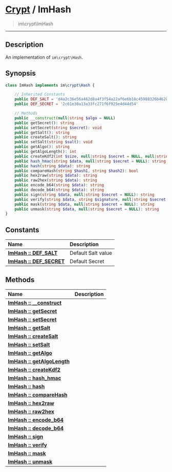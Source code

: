 # [Crypt](crypt.md) / ImHash
 > im\crypt\ImHash
____

## Description
An implementation of `im\crypt\Hash`.

## Synopsis
```php
class ImHash implements im\crypt\Hash {

    // Inherited Constants
    public DEF_SALT = 'd4a2c36e56a462d8a4f3f54a22af6e6b18c45988326b46285e499ffe786a24ee'
    public DEF_SECRET = '2c61e30a13a33fc271f6f925e4d44d54'

    // Methods
    public __construct(null|string $algo = NULL)
    public getSecret(): string
    public setSecret(string $secret): void
    public getSalt(): string
    public createSalt(): string
    public setSalt(string $salt): void
    public getAlgo(): string
    public getAlgoLength(): int
    public createKdf2(int $size, null|string $secret = NULL, null|string $salt = NULL): string
    public hash_hmac(string $data, null|string $secret = NULL): string
    public hash(string $data): string
    public compareHash(string $hash1, string $hash2): bool
    public hex2raw(string $data): string
    public raw2hex(string $data): string
    public encode_b64(string $data): string
    public decode_b64(string $data): string
    public sign(string $data, null|string $secret = NULL): string
    public verify(string $data, string $signature, null|string $secret = NULL): bool
    public mask(string $data, null|string $secret = NULL): string
    public unmask(string $data, null|string $secret = NULL): string
}
```

## Constants
| Name | Description |
| :--- | :---------- |
| [__ImHash&nbsp;::&nbsp;DEF\_SALT__](crypt-ImHash-prop_DEF_SALT.md) | Default Salt value |
| [__ImHash&nbsp;::&nbsp;DEF\_SECRET__](crypt-ImHash-prop_DEF_SECRET.md) | Default Secret |

## Methods
| Name | Description |
| :--- | :---------- |
| [__ImHash&nbsp;::&nbsp;\_\_construct__](crypt-ImHash-__construct.md) |  |
| [__ImHash&nbsp;::&nbsp;getSecret__](crypt-ImHash-getSecret.md) |  |
| [__ImHash&nbsp;::&nbsp;setSecret__](crypt-ImHash-setSecret.md) |  |
| [__ImHash&nbsp;::&nbsp;getSalt__](crypt-ImHash-getSalt.md) |  |
| [__ImHash&nbsp;::&nbsp;createSalt__](crypt-ImHash-createSalt.md) |  |
| [__ImHash&nbsp;::&nbsp;setSalt__](crypt-ImHash-setSalt.md) |  |
| [__ImHash&nbsp;::&nbsp;getAlgo__](crypt-ImHash-getAlgo.md) |  |
| [__ImHash&nbsp;::&nbsp;getAlgoLength__](crypt-ImHash-getAlgoLength.md) |  |
| [__ImHash&nbsp;::&nbsp;createKdf2__](crypt-ImHash-createKdf2.md) |  |
| [__ImHash&nbsp;::&nbsp;hash\_hmac__](crypt-ImHash-hash_hmac.md) |  |
| [__ImHash&nbsp;::&nbsp;hash__](crypt-ImHash-hash.md) |  |
| [__ImHash&nbsp;::&nbsp;compareHash__](crypt-ImHash-compareHash.md) |  |
| [__ImHash&nbsp;::&nbsp;hex2raw__](crypt-ImHash-hex2raw.md) |  |
| [__ImHash&nbsp;::&nbsp;raw2hex__](crypt-ImHash-raw2hex.md) |  |
| [__ImHash&nbsp;::&nbsp;encode\_b64__](crypt-ImHash-encode_b64.md) |  |
| [__ImHash&nbsp;::&nbsp;decode\_b64__](crypt-ImHash-decode_b64.md) |  |
| [__ImHash&nbsp;::&nbsp;sign__](crypt-ImHash-sign.md) |  |
| [__ImHash&nbsp;::&nbsp;verify__](crypt-ImHash-verify.md) |  |
| [__ImHash&nbsp;::&nbsp;mask__](crypt-ImHash-mask.md) |  |
| [__ImHash&nbsp;::&nbsp;unmask__](crypt-ImHash-unmask.md) |  |
